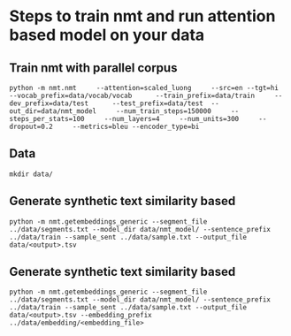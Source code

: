 # Steps to train nmt and run attention based model on your data

## Train nmt with parallel corpus

`python -m nmt.nmt     --attention=scaled_luong     --src=en --tgt=hi     --vocab_prefix=data/vocab/vocab      --train_prefix=data/train     --dev_prefix=data/test      --test_prefix=data/test  --out_dir=data/nmt_model     --num_train_steps=150000     --steps_per_stats=100     --num_layers=4     --num_units=300     --dropout=0.2     --metrics=bleu --encoder_type=bi`


## Data

`mkdir data/`
 

## Generate synthetic text similarity based

`python -m nmt.getembeddings_generic --segment_file ../data/segments.txt --model_dir data/nmt_model/ --sentence_prefix ../data/train --sample_sent ../data/sample.txt --output_file data/<output>.tsv`

## Generate synthetic text similarity based

`python -m nmt.getembeddings_generic --segment_file ../data/segments.txt --model_dir data/nmt_model/ --sentence_prefix ../data/train --sample_sent ../data/sample.txt --output_file data/<output>.tsv --embedding_prefix ../data/embedding/<embedding_file>`

